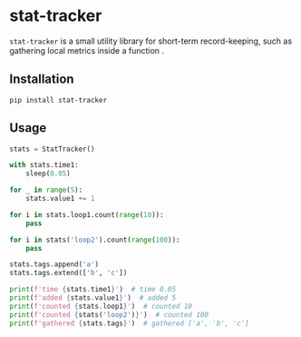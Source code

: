 # stat-tracker

`stat-tracker` is a small utility library for short-term record-keeping, such as gathering local metrics inside a function .

## Installation

`pip install stat-tracker`

## Usage

```py
stats = StatTracker()

with stats.time1:
    sleep(0.05)

for _ in range(5):
    stats.value1 += 1

for i in stats.loop1.count(range(10)):
    pass

for i in stats('loop2').count(range(100)):
    pass

stats.tags.append('a')
stats.tags.extend(['b', 'c'])

print(f'time {stats.time1}')  # time 0.05
print(f'added {stats.value1}')  # added 5
print(f'counted {stats.loop1}')  # counted 10
print(f'counted {stats('loop2')}')  # counted 100
print(f'gathered {stats.tags}')  # gathered ['a', 'b', 'c']
```
